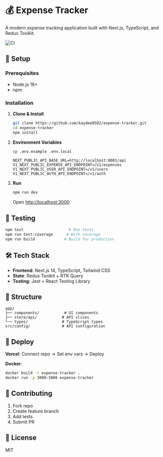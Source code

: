 # 💰 Expense Tracker

A modern expense tracking application built with Next.js, TypeScript, and Redux Toolkit.

![CI](https://github.com/kaydee0502/expense-tracker/workflows/CI/badge.svg)

## 🚀 Setup

### Prerequisites
- Node.js 18+
- npm

### Installation

1. **Clone & Install**
   ```bash
   git clone https://github.com/kaydee0502/expense-tracker.git
   cd expense-tracker
   npm install
   ```

2. **Environment Variables**
   ```bash
   cp .env.example .env.local
   ```
   
   ```env
   NEXT_PUBLIC_API_BASE_URL=http://localhost:8001/api
   V1_NEXT_PUBLIC_EXPENSE_API_ENDPOINT=/v1/expenses
   V1_NEXT_PUBLIC_USER_API_ENDPOINT=/v1/users
   V1_NEXT_PUBLIC_AUTH_API_ENDPOINT=/v1/auth
   ```

3. **Run**
   ```bash
   npm run dev
   ```
   
   Open [http://localhost:3000](http://localhost:3000)

## 🧪 Testing

```bash
npm test                    # Run tests
npm run test:coverage      # With coverage
npm run build             # Build for production
```

## 🛠️ Tech Stack

- **Frontend**: Next.js 14, TypeScript, Tailwind CSS
- **State**: Redux Toolkit + RTK Query
- **Testing**: Jest + React Testing Library

## 📁 Structure

```
app/
├── components/           # UI components
├── store/api/           # API slices
└── types/               # TypeScript types
src/config/              # API configuration
```

## 🚀 Deploy

**Vercel**: Connect repo → Set env vars → Deploy

**Docker**:
```bash
docker build -t expense-tracker .
docker run -p 3000:3000 expense-tracker
```

## 🤝 Contributing

1. Fork repo
2. Create feature branch
3. Add tests
4. Submit PR

## 📝 License

MIT
